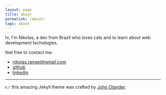 ```yaml
---
layout: page
title: about
permalink: /about/
tags: about
---
```


hi, I'm Nikolas, a dev from Brazil who loves cats and to learn about web development techologies.

feel free to contact me:

* nikolas.rangel@gmail.com
* [github](https://github.com/nikolasrangel)
* [linkedin](https://www.linkedin.com/in/nikolas-rangel)

---

:point_right: this amazing Jekyll theme was crafted by [John Otander](http://johnotander.com).